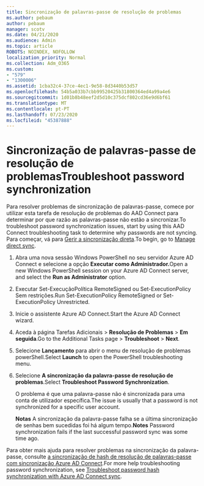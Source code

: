 ```yaml
---
title: Sincronização de palavras-passe de resolução de problemas
ms.author: pebaum
author: pebaum
manager: scotv
ms.date: 04/21/2020
ms.audience: Admin
ms.topic: article
ROBOTS: NOINDEX, NOFOLLOW
localization_priority: Normal
ms.collection: Adm_O365
ms.custom:
- "579"
- "1300006"
ms.assetid: 1cba32c4-37ce-4ec1-9e58-8d3440b53d57
ms.openlocfilehash: 54b5a033b7cbb99520425b31800364ed4a99a4e6
ms.sourcegitcommit: 1d01b8b48eef2d5d10c375dcf802cd36e9d6bf61
ms.translationtype: MT
ms.contentlocale: pt-PT
ms.lasthandoff: 07/23/2020
ms.locfileid: "45387888"
---
```

# <a name="troubleshoot-password-synchronization"></a><span data-ttu-id="c3efb-102">Sincronização de palavras-passe de resolução de problemas</span><span class="sxs-lookup"><span data-stu-id="c3efb-102">Troubleshoot password synchronization</span></span>

<span data-ttu-id="c3efb-103">Para resolver problemas de sincronização de palavras-passe, comece por utilizar esta tarefa de resolução de problemas do AAD Connect para determinar por que razão as palavras-passe não estão a sincronizar.</span><span class="sxs-lookup"><span data-stu-id="c3efb-103">To troubleshoot password synchronization issues, start by using this AAD Connect troubleshooting task to determine why passwords are not syncing.</span></span> <span data-ttu-id="c3efb-104">Para começar, vá para [Gerir a sincronização direta](https://admin.microsoft.com/AdminPortal/Home#/dirsyncmanagement).</span><span class="sxs-lookup"><span data-stu-id="c3efb-104">To begin, go to [Manage direct sync](https://admin.microsoft.com/AdminPortal/Home#/dirsyncmanagement).</span></span>  

1. <span data-ttu-id="c3efb-105">Abra uma nova sessão Windows PowerShell no seu servidor Azure AD Connect e selecione a opção **Executar como Administrador.**</span><span class="sxs-lookup"><span data-stu-id="c3efb-105">Open a new Windows PowerShell session on your Azure AD Connect server, and select the **Run as Administrator** option.</span></span>

2. <span data-ttu-id="c3efb-106">Executar Set-ExecuçãoPolítica RemoteSigned ou Set-ExecutionPolicy Sem restrições.</span><span class="sxs-lookup"><span data-stu-id="c3efb-106">Run Set-ExecutionPolicy RemoteSigned or Set-ExecutionPolicy Unrestricted.</span></span>

3. <span data-ttu-id="c3efb-107">Inicie o assistente Azure AD Connect.</span><span class="sxs-lookup"><span data-stu-id="c3efb-107">Start the Azure AD Connect wizard.</span></span>

4. <span data-ttu-id="c3efb-108">Aceda à página Tarefas Adicionais > **Resolução de Problemas**  >  **Em seguida**.</span><span class="sxs-lookup"><span data-stu-id="c3efb-108">Go to the Additional Tasks page > **Troubleshoot** > **Next**.</span></span>

5. <span data-ttu-id="c3efb-109">Selecione **Lançamento** para abrir o menu de resolução de problemas powerShell.</span><span class="sxs-lookup"><span data-stu-id="c3efb-109">Select **Launch** to open the PowerShell troubleshooting menu.</span></span>

6. <span data-ttu-id="c3efb-110">Selecione **A sincronização da palavra-passe de resolução de problemas**.</span><span class="sxs-lookup"><span data-stu-id="c3efb-110">Select **Troubleshoot Password Synchronization**.</span></span>

    <span data-ttu-id="c3efb-111">O problema é que uma palavra-passe não é sincronizada para uma conta de utilizador específica.</span><span class="sxs-lookup"><span data-stu-id="c3efb-111">The issue is usually that a password is not synchronized for a specific user account.</span></span>

    <span data-ttu-id="c3efb-112">**Notas** A sincronização da palavra-passe falha se a última sincronização de senhas bem sucedidas foi há algum tempo.</span><span class="sxs-lookup"><span data-stu-id="c3efb-112">**Notes** Password synchronization fails if the last successful password sync was some time ago.</span></span>

<span data-ttu-id="c3efb-113">Para obter mais ajuda para resolver problemas na sincronização da palavra-passe, consulte [a sincronização de hash de resolução de palavras-passe com sincronização Azure AD Connect](https://docs.microsoft.com/azure/active-directory/hybrid/tshoot-connect-password-hash-synchronization).</span><span class="sxs-lookup"><span data-stu-id="c3efb-113">For more help troubleshooting password synchronization, see [Troubleshoot password hash synchronization with Azure AD Connect sync](https://docs.microsoft.com/azure/active-directory/hybrid/tshoot-connect-password-hash-synchronization).</span></span>